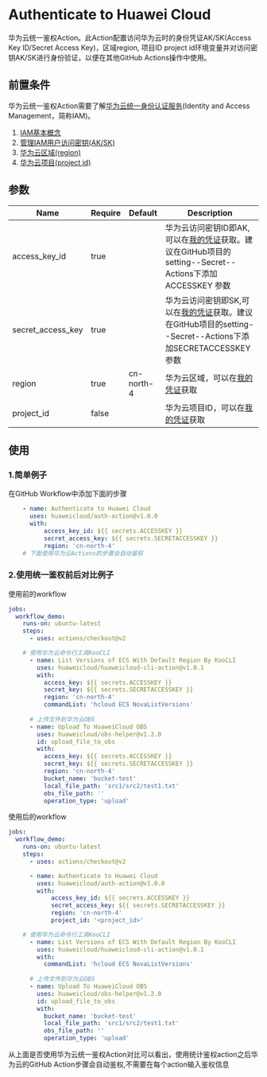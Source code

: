 # Authenticate to Huawei Cloud

华为云统一鉴权Action。此Action配置访问华为云时的身份凭证AK/SK(Access Key ID/Secret Access Key)，区域region, 项目ID project id环境变量并对访问密钥AK/SK进行身份验证，以便在其他GitHub Actions操作中使用。  

## 前置条件
华为云统一鉴权Action需要了解[华为云统一身份认证服务](https://support.huaweicloud.com/iam/index.html)(Identity and Access Management，简称IAM)。  
1. [IAM基本概念](https://support.huaweicloud.com/productdesc-iam/iam_01_0023.html)  
2. [管理IAM用户访问密钥(AK/SK)](https://support.huaweicloud.com/usermanual-iam/iam_02_0003.html)  
3. [华为云区域(region)](https://support.huaweicloud.com/iam_faq/iam_01_0011.html)  
4. [华为云项目(project id)](https://support.huaweicloud.com/usermanual-iam/iam_05_0001.html)  

## 参数  

| Name          | Require | Default | Description |
| ------------- | ------- | ------- | ----------- |
| access_key_id    |   true    |         | 华为云访问密钥ID即AK,可以在[我的凭证](https://support.huaweicloud.com/usermanual-ca/ca_01_0003.html?utm_campaign=ua&utm_content=ca&utm_term=console)获取。建议在GitHub项目的setting--Secret--Actions下添加 ACCESSKEY 参数|
| secret_access_key    |   true    |         | 华为云访问密钥即SK,可以在[我的凭证](https://support.huaweicloud.com/usermanual-ca/ca_01_0003.html?utm_campaign=ua&utm_content=ca&utm_term=console)获取。建议在GitHub项目的setting--Secret--Actions下添加SECRETACCESSKEY 参数|
| region    |   true        |     cn-north-4    | 华为云区域，可以在[我的凭证](https://console.huaweicloud.com/iam/?locale=zh-cn#/mine/apiCredential)获取|
| project_id    |   false    |         | 华为云项目ID，可以在[我的凭证](https://console.huaweicloud.com/iam/?locale=zh-cn#/mine/apiCredential)获取|  


## 使用
### 1.简单例子
在GitHub Workflow中添加下面的步骤
```yaml
    - name: Authenticate to Huawei Cloud
      uses: huaweicloud/auth-action@v1.0.0
      with: 
          access_key_id: ${{ secrets.ACCESSKEY }} 
          secret_access_key: ${{ secrets.SECRETACCESSKEY }}
          region: 'cn-north-4'
    # 下面使用华为云Actions的步骤会自动鉴权
```  
### 2.使用统一鉴权前后对比例子
使用前的workflow
```yaml
jobs:
  workflow_demo:
    runs-on: ubuntu-latest
    steps:
      - uses: actions/checkout@v2

    # 使用华为云命令行工具KooCLI
      - name: List Versions of ECS With Default Region By KooCLI 
        uses: huaweicloud/huaweicloud-cli-action@v1.0.1
        with:
          access_key: ${{ secrets.ACCESSKEY }}
          secret_key: ${{ secrets.SECRETACCESSKEY }}
          region: 'cn-north-4'
          commandList: 'hcloud ECS NovaListVersions'
      
      # 上传文件到华为云OBS
      - name: Upload To HuaweiCloud OBS
        uses: huaweicloud/obs-helper@v1.2.0
        id: upload_file_to_obs
        with:
          access_key: ${{ secrets.ACCESSKEY }}
          secret_key: ${{ secrets.SECRETACCESSKEY }}
          region: 'cn-north-4'
          bucket_name: 'bucket-test'
          local_file_path: 'src1/src2/test1.txt'
          obs_file_path: ''
          operation_type: 'upload'
``` 
使用后的workflow
```yaml
jobs:
  workflow_demo:
    runs-on: ubuntu-latest
    steps:
      - uses: actions/checkout@v2

      - name: Authenticate to Huawei Cloud
        uses: huaweicloud/auth-action@v1.0.0
        with: 
            access_key_id: ${{ secrets.ACCESSKEY }} 
            secret_access_key: ${{ secrets.SECRETACCESSKEY }}
            region: 'cn-north-4'
            project_id: '<project_id>'

    # 使用华为云命令行工具KooCLI
      - name: List Versions of ECS With Default Region By KooCLI 
        uses: huaweicloud/huaweicloud-cli-action@v1.0.1
        with:
          commandList: 'hcloud ECS NovaListVersions'
      
      # 上传文件到华为云OBS
      - name: Upload To HuaweiCloud OBS
        uses: huaweicloud/obs-helper@v1.2.0
        id: upload_file_to_obs
        with:
          bucket_name: 'bucket-test'
          local_file_path: 'src1/src2/test1.txt'
          obs_file_path: ''
          operation_type: 'upload'

``` 
从上面是否使用华为云统一鉴权Action对比可以看出，使用统计鉴权action之后华为云的GitHub Action步骤会自动鉴权,不需要在每个action输入鉴权信息